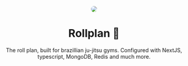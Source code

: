 <div align="center"><a name="readme-top"></a>

<a href="url"><img src="https://i.imgur.com/kB0D1Pz.png" height="auto" width="auto" style="border-radius:50%"></a>

# Rollplan 🥋 

The roll plan, built for brazillian ju-jitsu gyms. Configured with NextJS, typescript, MongoDB, Redis and much more. 



